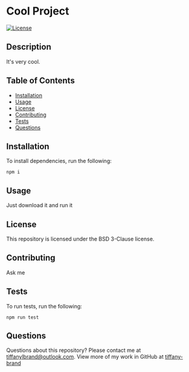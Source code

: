 # Cool Project

[![License](https://img.shields.io/badge/License-BSD%203--Clause-blue.svg)](https://opensource.org/licenses/BSD-3-Clause)

## Description

It's very cool.

## Table of Contents

* [Installation](#installation)
* [Usage](#usage)
* [License](#license)
* [Contributing](#contributing)
* [Tests](#tests)
* [Questions](#questions)

## Installation

To install dependencies, run the following:

`
npm i
`

## Usage

Just download it and run it

## License

This repository is licensed under the BSD 3-Clause license.

## Contributing

Ask me

## Tests

To run tests, run the following:

`
npm run test
`

## Questions

Questions about this repository? Please contact me at [tiffanylbrand@outlook.com](mailto:tiffanylbrand@outlook.com). View more of my work in GitHub at [tiffany-brand](https://github.com/tiffany-brand) 

